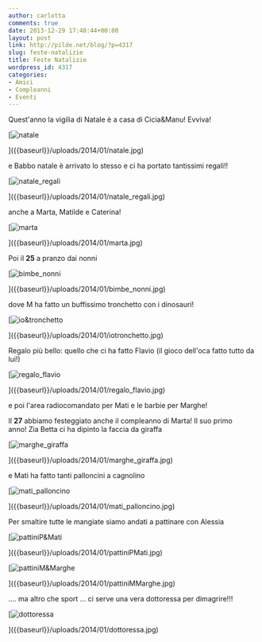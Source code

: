 ```yaml
---
author: carlotta
comments: true
date: 2013-12-29 17:48:44+00:00
layout: post
link: http://pilde.net/blog/?p=4317
slug: feste-natalizie
title: Feste Natalizie
wordpress_id: 4317
categories:
- Amici
- Compleanni
- Eventi
---
```


Quest'anno la vigilia di Natale è a casa di Cicia&Manu! Evviva!

[![natale]({{baseurl}}/uploads/2014/01/natale.jpg)


]({{baseurl}}/uploads/2014/01/natale.jpg)


e Babbo natale è arrivato lo stesso e ci ha portato tantissimi regali!!

[![natale_regali]({{baseurl}}/uploads/2014/01/natale_regali.jpg)


]({{baseurl}}/uploads/2014/01/natale_regali.jpg)


anche a Marta, Matilde e Caterina!

[![marta]({{baseurl}}/uploads/2014/01/marta.jpg)


]({{baseurl}}/uploads/2014/01/marta.jpg)


Poi il **25** a pranzo dai nonni

[![bimbe_nonni]({{baseurl}}/uploads/2014/01/bimbe_nonni.jpg)


]({{baseurl}}/uploads/2014/01/bimbe_nonni.jpg)


dove M ha fatto un buffissimo tronchetto con i dinosauri!

[![io&tronchetto]({{baseurl}}/uploads/2014/01/iotronchetto.jpg)


]({{baseurl}}/uploads/2014/01/iotronchetto.jpg)


Regalo più bello: quello che ci ha fatto Flavio (il gioco dell'oca fatto tutto da lui!)




[![regalo_flavio]({{baseurl}}/uploads/2014/01/regalo_flavio.jpg)


]({{baseurl}}/uploads/2014/01/regalo_flavio.jpg)


e poi l'area radiocomandato per Mati e le barbie per Marghe!

Il **27** abbiamo festeggiato anche il compleanno di Marta! Il suo primo anno! Zia Betta ci ha dipinto la faccia da giraffa

[![marghe_giraffa]({{baseurl}}/uploads/2014/01/marghe_giraffa.jpg)


]({{baseurl}}/uploads/2014/01/marghe_giraffa.jpg)


e Mati ha fatto tanti palloncini a cagnolino

[![mati_palloncino]({{baseurl}}/uploads/2014/01/mati_palloncino.jpg)


]({{baseurl}}/uploads/2014/01/mati_palloncino.jpg)


Per smaltire tutte le mangiate siamo andati a pattinare con Alessia

[![pattiniP&Mati]({{baseurl}}/uploads/2014/01/pattiniPMati.jpg)


]({{baseurl}}/uploads/2014/01/pattiniPMati.jpg)


[![pattiniM&Marghe]({{baseurl}}/uploads/2014/01/pattiniMMarghe.jpg)


]({{baseurl}}/uploads/2014/01/pattiniMMarghe.jpg)


 .... ma altro che sport ... ci serve una vera dottoressa per dimagrire!!!

[![dottoressa]({{baseurl}}/uploads/2014/01/dottoressa.jpg)


]({{baseurl}}/uploads/2014/01/dottoressa.jpg)



